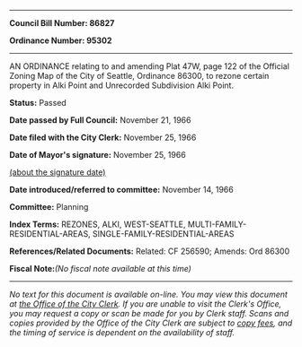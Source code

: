 

********

**Council Bill Number: 86827**
   
**Ordinance Number: 95302**
********

 AN ORDINANCE relating to and amending Plat 47W, page 122 of the Official Zoning Map of the City of Seattle, Ordinance 86300, to rezone certain property in Alki Point and Unrecorded Subdivision Alki Point.

**Status:** Passed
   
**Date passed by Full Council:** November 21, 1966
   
**Date filed with the City Clerk:** November 25, 1966
   
**Date of Mayor's signature:** November 25, 1966
   
[(about the signature date)](/~public/approvaldate.htm)
   
   
   
**Date introduced/referred to committee:** November 14, 1966
   
**Committee:** Planning
   
   
**Index Terms:** REZONES, ALKI, WEST-SEATTLE, MULTI-FAMILY-RESIDENTIAL-AREAS, SINGLE-FAMILY-RESIDENTIAL-AREAS

**References/Related Documents:** Related: CF 256590; Amends: Ord 86300

**Fiscal Note:**_(No fiscal note available at this time)_
********

_No text for this document is available on-line. You may view this document at [the Office of the City Clerk](http://www.seattle.gov/leg/clerk/contactUs.htm). If you are unable to visit the Clerk's Office, you may request a copy or scan be made for you by Clerk staff. Scans and copies provided by the Office of the City Clerk are subject to [copy fees](http://clerk.seattle.gov/~public/clerkfees.htm), and the timing of service is dependent on the availability of staff._

